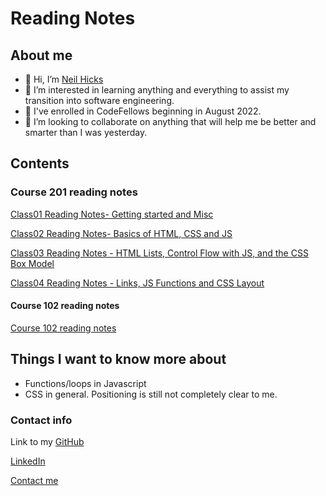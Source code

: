 # Reading Notes

## About me

- 👋 Hi, I’m [Neil Hicks](https://github.com/neil-hicks)
- 👀 I’m interested in learning anything and everything to assist my transition into software engineering.
- 🌱 I've enrolled in CodeFellows beginning in August 2022.
- 💞️ I’m looking to collaborate on anything that will help me be better and smarter than I was yesterday.

## Contents

### Course 201 reading notes

[Class01 Reading Notes- Getting started and Misc](class01.md)

[Class02 Reading Notes- Basics of HTML, CSS and JS](class02.md)

[Class03 Reading Notes - HTML Lists, Control Flow with JS, and the CSS Box Model](class03.md)

[Class04 Reading Notes - Links, JS Functions and CSS Layout](class04.md)

#### Course 102 reading notes

[Course 102 reading notes](102-notes/102-notes.md)

## Things I want to know more about

- Functions/loops in Javascript
- CSS in general.  Positioning is still not completely clear to me.

### Contact info

Link to my [GitHub](https://github.com/neil-hicks)

[LinkedIn](https://www.linkedin.com/in/neilhicks)

[Contact me](mailto:patrick.n.hicks@gmail.com)
